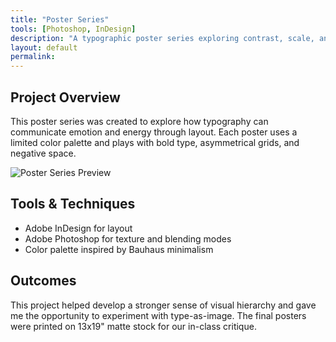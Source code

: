 ```yaml
---
title: "Poster Series"
tools: [Photoshop, InDesign]
description: "A typographic poster series exploring contrast, scale, and rhythm."
layout: default
permalink: 
---
```


## Project Overview

This poster series was created to explore how typography can communicate emotion and energy through layout. Each poster uses a limited color palette and plays with bold type, asymmetrical grids, and negative space.

![Poster Series Preview](/assets/images/poster-series-preview.jpg)

## Tools & Techniques

- Adobe InDesign for layout
- Adobe Photoshop for texture and blending modes
- Color palette inspired by Bauhaus minimalism

## Outcomes

This project helped develop a stronger sense of visual hierarchy and gave me the opportunity to experiment with type-as-image. The final posters were printed on 13x19" matte stock for our in-class critique.
